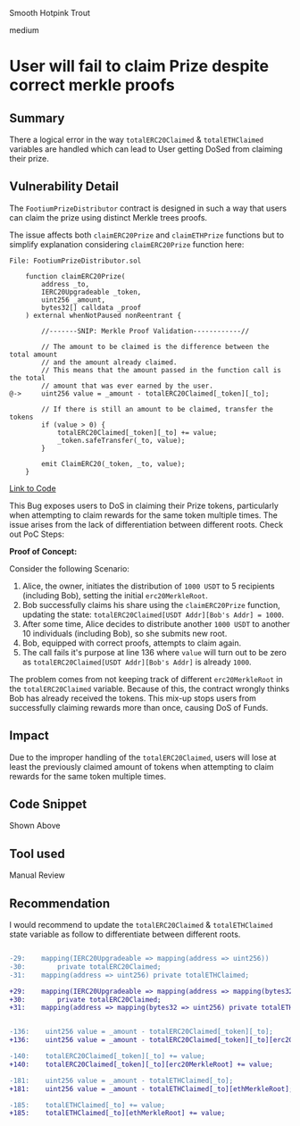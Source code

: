 Smooth Hotpink Trout

medium

# User will fail to claim Prize despite correct merkle proofs

## Summary

There a logical error in the way `totalERC20Claimed` & `totalETHClaimed` variables are handled which can lead to User getting DoSed from claiming their prize.

## Vulnerability Detail

The `FootiumPrizeDistributor` contract is designed in such a way that users can claim the prize using distinct Merkle trees proofs.

The issue affects both `claimERC20Prize` and `claimETHPrize` functions but to simplify explanation considering `claimERC20Prize` function here:

```solidity
File: FootiumPrizeDistributor.sol

    function claimERC20Prize(
        address _to,
        IERC20Upgradeable _token,
        uint256 _amount,
        bytes32[] calldata _proof
    ) external whenNotPaused nonReentrant {
        
        //-------SNIP: Merkle Proof Validation------------//

        // The amount to be claimed is the difference between the total amount
        // and the amount already claimed.
        // This means that the amount passed in the function call is the total
        // amount that was ever earned by the user.
@->     uint256 value = _amount - totalERC20Claimed[_token][_to];

        // If there is still an amount to be claimed, transfer the tokens
        if (value > 0) {
            totalERC20Claimed[_token][_to] += value;
            _token.safeTransfer(_to, value);
        }

        emit ClaimERC20(_token, _to, value);
    }

```
[Link to Code](https://github.com/sherlock-audit/2023-12-footium/blob/main/footium-eth-shareable/contracts/FootiumPrizeDistributor.sol#L136)

This Bug exposes users to DoS in claiming their Prize tokens, particularly when attempting to claim rewards for the same token multiple times. The issue arises from the lack of differentiation between different roots. Check out PoC Steps:

**Proof of Concept:**

Consider the following Scenario:

1. Alice, the owner, initiates the distribution of `1000 USDT` to 5 recipients (including Bob), setting the initial `erc20MerkleRoot`.
2. Bob successfully claims his share using the `claimERC20Prize` function, updating the state: `totalERC20Claimed[USDT Addr][Bob's Addr] = 1000`.
3. After some time, Alice decides to distribute another `1000 USDT` to another 10 individuals (including Bob), so she submits new root.
4. Bob, equipped with correct proofs, attempts to claim again.
5. The call fails it's purpose at line 136 where `value` will turn out to be zero as `totalERC20Claimed[USDT Addr][Bob's Addr]` is already `1000`.

The problem comes from not keeping track of different `erc20MerkleRoot` in the `totalERC20Claimed` variable. Because of this, the contract wrongly thinks Bob has already received the tokens. This mix-up stops users from successfully claiming rewards more than once, causing DoS of Funds.

## Impact

Due to the improper handling of the `totalERC20Claimed`, users will lose at least the previously claimed amount of tokens when attempting to claim rewards for the same token multiple times.

## Code Snippet

Shown Above

## Tool used

Manual Review

## Recommendation

I would recommend to update the `totalERC20Claimed` & `totalETHClaimed` state variable as follow to differentiate between different roots.

```diff

-29:    mapping(IERC20Upgradeable => mapping(address => uint256))
-30:        private totalERC20Claimed;
-31:    mapping(address => uint256) private totalETHClaimed;

+29:    mapping(IERC20Upgradeable => mapping(address => mapping(bytes32 => uint256)))
+30:        private totalERC20Claimed;
+31:    mapping(address => mapping(bytes32 => uint256) private totalETHClaimed;


-136:    uint256 value = _amount - totalERC20Claimed[_token][_to];
+136:    uint256 value = _amount - totalERC20Claimed[_token][_to][erc20MerkleRoot];

-140:    totalERC20Claimed[_token][_to] += value;
+140:    totalERC20Claimed[_token][_to][erc20MerkleRoot] += value;

-181:    uint256 value = _amount - totalETHClaimed[_to];
+181:    uint256 value = _amount - totalETHClaimed[_to][ethMerkleRoot];

-185:    totalETHClaimed[_to] += value;
+185:    totalETHClaimed[_to][ethMerkleRoot] += value;

```